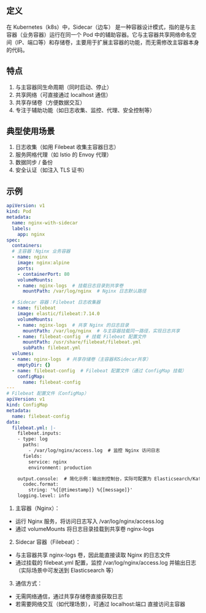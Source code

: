 ## 定义
在 Kubernetes（k8s）中，Sidecar（边车） 是一种容器设计模式，指的是与主容器（业务容器）运行在同一个 Pod 中的辅助容器。它与主容器共享网络命名空间（IP、端口等）和存储卷，主要用于扩展主容器的功能，而无需修改主容器本身的代码。

## 特点
1. 与主容器同生命周期（同时启动、停止）
2. 共享网络（可直接通过 localhost 通信）
3. 共享存储卷（方便数据交互）
4. 专注于辅助功能（如日志收集、监控、代理、安全控制等）

## 典型使用场景
1. 日志收集（如用 Filebeat 收集主容器日志）
2. 服务网格代理（如 Istio 的 Envoy 代理）
3. 数据同步 / 备份
4. 安全认证（如注入 TLS 证书）

## 示例
```yaml
apiVersion: v1
kind: Pod
metadata:
  name: nginx-with-sidecar
  labels:
    app: nginx
spec:
  containers:
  # 主容器：Nginx 业务容器
  - name: nginx
    image: nginx:alpine
    ports:
    - containerPort: 80
    volumeMounts:
    - name: nginx-logs  # 挂载日志目录到共享卷
      mountPath: /var/log/nginx  # Nginx 日志默认路径

  # Sidecar 容器：Filebeat 日志收集器
  - name: filebeat
    image: elastic/filebeat:7.14.0
    volumeMounts:
    - name: nginx-logs  # 共享 Nginx 的日志目录
      mountPath: /var/log/nginx  # 与主容器挂载同一路径，实现日志共享
    - name: filebeat-config  # 挂载 Filebeat 配置文件
      mountPath: /usr/share/filebeat/filebeat.yml
      subPath: filebeat.yml
  volumes:
  - name: nginx-logs  # 共享存储卷（主容器和Sidecar共享）
    emptyDir: {}
  - name: filebeat-config  # Filebeat 配置文件（通过 ConfigMap 挂载）
    configMap:
      name: filebeat-config
---
# Filebeat 配置文件（ConfigMap）
apiVersion: v1
kind: ConfigMap
metadata:
  name: filebeat-config
data:
  filebeat.yml: |-
    filebeat.inputs:
    - type: log
      paths:
        - /var/log/nginx/access.log  # 监控 Nginx 访问日志
      fields:
        service: nginx
        environment: production

    output.console:  # 简化示例：输出到控制台，实际可配置为 Elasticsearch/Kafka 等
      codec.format:
        string: '%{[@timestamp]} %{[message]}'
    logging.level: info
```

1. 主容器（Nginx）：
- 运行 Nginx 服务，将访问日志写入 /var/log/nginx/access.log
- 通过 volumeMounts 将日志目录挂载到共享卷 nginx-logs
2. Sidecar 容器（Filebeat）：
- 与主容器共享 nginx-logs 卷，因此能直接读取 Nginx 的日志文件
- 通过挂载的 filebeat.yml 配置，监控 /var/log/nginx/access.log 并输出日志（实际场景中可发送到 Elasticsearch 等）
3. 通信方式：
- 无需网络通信，通过共享存储卷直接获取日志
- 若需要网络交互（如代理场景），可通过 localhost:端口 直接访问主容器